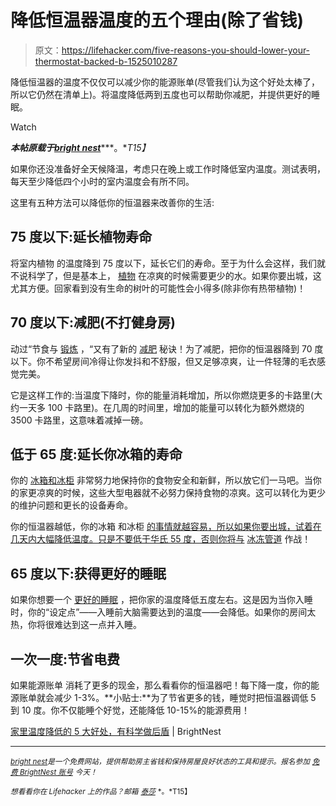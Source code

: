 # 降低恒温器温度的五个理由(除了省钱)

> 原文：<https://lifehacker.com/five-reasons-you-should-lower-your-thermostat-backed-b-1525010287>

降低恒温器的温度不仅仅可以减少你的能源账单(尽管我们认为这个好处太棒了，所以它仍然在清单上)。将温度降低两到五度也可以帮助你减肥，并提供更好的睡眠。

Watch

***本帖原载于***[***bright nest***](https://brightnest.com/posts/5-benefits-of-lower-temperatures-at-home-backed-by-science)***。**T15】*

如果你还没准备好全天候降温，考虑只在晚上或工作时降低室内温度。测试表明，每天至少降低四个小时的室内温度会有所不同。

这里有五种方法可以降低你的恒温器来改善你的生活:

## 75 度以下:延长植物寿命

将室内植物 的温度降到 75 度以下，延长它们的寿命。至于为什么会这样，我们就不说科学了，但是基本上， [植物](https://lifehacker.com/want-to-create-a-more-productive-workspace-buy-some-de-1468507349) 在凉爽的时候需要更少的水。如果你要出城，这尤其方便。回家看到没有生命的树叶的可能性会小得多(除非你有热带植物)！

## 70 度以下:减肥(不打健身房)

动过“节食与 [锻炼](https://brightnest.com/posts/want-flat-abs-try-home-maintenance/) ，“又有了新的 [减肥](https://lifehacker.com/how-i-lost-100-pounds-5930378) 秘诀！为了减肥，把你的恒温器降到 70 度以下。你不希望房间冷得让你发抖和不舒服，但又足够凉爽，让一件轻薄的毛衣感觉完美。

它是这样工作的:当温度下降时，你的能量消耗增加，所以你燃烧更多的卡路里(大约一天多 100 卡路里)。在几周的时间里，增加的能量可以转化为额外燃烧的 3500 卡路里，这意味着减掉一磅。

## 低于 65 度:延长你冰箱的寿命

你的 [冰箱和冰柜](https://brightnest.com/todos/maintain-your-fridge-and-freezer) 非常努力地保持你的食物安全和新鲜，所以放它们一马吧。当你的家更凉爽的时候，这些大型电器就不必努力保持食物的凉爽。这可以转化为更少的维护问题和更长的设备寿命。

你的恒温器越低，你的冰箱 和冰柜 [的事情就越容易，所以如果你要出城，试着在几天内大幅降低温度。只是不要低于华氏 55 度，否则你将与](https://lifehacker.com/this-infographic-shows-you-how-to-organize-your-fridge-1507937555) [冰冻管道](https://brightnest.com/todos/prevent-your-pipes-from-freezing) 作战！

## 65 度以下:获得更好的睡眠

如果你想要一个 [更好的睡眠](https://lifehacker.com/how-can-i-fall-asleep-faster-1503720985) ，把你家的温度降低五度左右。这是因为当你入睡时，你的“设定点”——入睡前大脑需要达到的温度——会降低。如果你的房间太热，你将很难达到这一点并入睡。

## 一次一度:节省电费

如果能源账单 消耗了更多的现金，那么看看你的恒温器吧！每下降一度，你的能源账单就会减少 1-3%。**小贴士:**为了节省更多的钱，睡觉时把恒温器调低 5 到 10 度。你不仅能睡个好觉，还能降低 10-15%的能源费用！

[家里温度降低的 5 大好处，有科学做后盾](https://brightnest.com/posts/5-benefits-of-lower-temperatures-at-home-backed-by-science) | BrightNest

* * *

[<small>*bright nest*</small>](https://brightnest.com/)<small>*是一个免费网站，提供帮助房主省钱和保持房屋良好状态的工具和提示。报名参加*</small> [<small>*免费 BrightNest 账号*</small>](https://brightnest.com/users/sign_up) <small>*今天！*</small>

<small>*想看看你在 Lifehacker 上的作品？邮箱*</small> [<small>*泰莎*</small>](https://mail.google.com/mail/?view=cm&fs=1&tf=1&to=tessa@lifehacker.com) <small>*。*T15】</small>